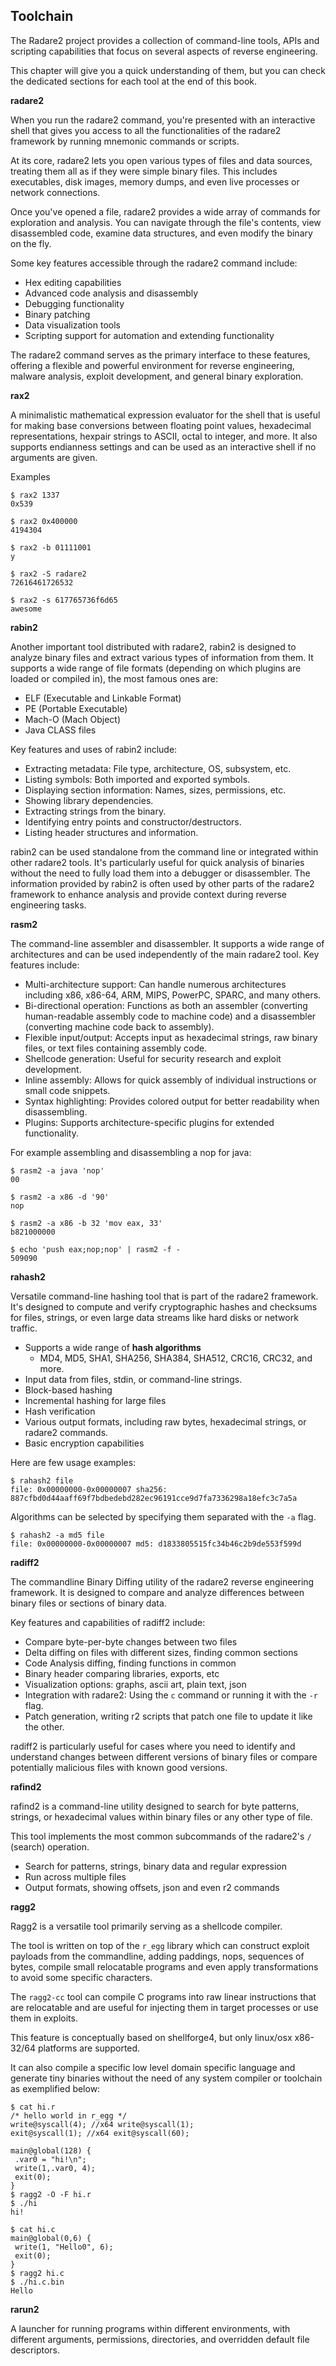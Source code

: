 ## Toolchain

The Radare2 project provides a collection of command-line tools, APIs and scripting capabilities that focus on several aspects of reverse engineering.

This chapter will give you a quick understanding of them, but you can check the dedicated sections for each tool at the end of this book.

**radare2**

When you run the radare2 command, you're presented with an interactive shell that gives you access to all the functionalities of the radare2 framework by running mnemonic commands or scripts.

At its core, radare2 lets you open various types of files and data sources, treating them all as if they were simple binary files. This includes executables, disk images, memory dumps, and even live processes or network connections.

Once you've opened a file, radare2 provides a wide array of commands for exploration and analysis. You can navigate through the file's contents, view disassembled code, examine data structures, and even modify the binary on the fly.

Some key features accessible through the radare2 command include:

* Hex editing capabilities
* Advanced code analysis and disassembly
* Debugging functionality
* Binary patching
* Data visualization tools
* Scripting support for automation and extending functionality

The radare2 command serves as the primary interface to these features, offering a flexible and powerful environment for reverse engineering, malware analysis, exploit development, and general binary exploration.

**rax2**

A minimalistic mathematical expression evaluator for the shell that is useful for making base conversions between floating point values, hexadecimal representations, hexpair strings to ASCII, octal to integer, and more. It also supports endianness settings and can be used as an interactive shell if no arguments are given.

Examples

```
$ rax2 1337
0x539

$ rax2 0x400000
4194304

$ rax2 -b 01111001
y

$ rax2 -S radare2
72616461726532

$ rax2 -s 617765736f6d65
awesome
```

**rabin2**

Another important tool distributed with radare2, rabin2 is designed to analyze binary files and extract various types of information from them. It supports a wide range of file formats (depending on which plugins are loaded or compiled in), the most famous ones are:

* ELF (Executable and Linkable Format)
* PE (Portable Executable)
* Mach-O (Mach Object)
* Java CLASS files

Key features and uses of rabin2 include:

* Extracting metadata: File type, architecture, OS, subsystem, etc.
* Listing symbols: Both imported and exported symbols.
* Displaying section information: Names, sizes, permissions, etc.
* Showing library dependencies.
* Extracting strings from the binary.
* Identifying entry points and constructor/destructors.
* Listing header structures and information.

rabin2 can be used standalone from the command line or integrated within other radare2 tools. It's particularly useful for quick analysis of binaries without the need to fully load them into a debugger or disassembler. The information provided by rabin2 is often used by other parts of the radare2 framework to enhance analysis and provide context during reverse engineering tasks.

**rasm2**

The command-line assembler and disassembler. It supports a wide range of architectures and can be used independently of the main radare2 tool. Key features include:

* Multi-architecture support: Can handle numerous architectures including x86, x86-64, ARM, MIPS, PowerPC, SPARC, and many others.
* Bi-directional operation: Functions as both an assembler (converting human-readable assembly code to machine code) and a disassembler (converting machine code back to assembly).
* Flexible input/output: Accepts input as hexadecimal strings, raw binary files, or text files containing assembly code.
* Shellcode generation: Useful for security research and exploit development.
* Inline assembly: Allows for quick assembly of individual instructions or small code snippets.
* Syntax highlighting: Provides colored output for better readability when disassembling.
* Plugins: Supports architecture-specific plugins for extended functionality.

For example assembling and disassembling a nop for java:

```
$ rasm2 -a java 'nop'
00

$ rasm2 -a x86 -d '90'
nop

$ rasm2 -a x86 -b 32 'mov eax, 33'
b821000000

$ echo 'push eax;nop;nop' | rasm2 -f -
509090
```

**rahash2**

Versatile command-line hashing tool that is part of the radare2 framework. It's designed to compute and verify cryptographic hashes and checksums for files, strings, or even large data streams like hard disks or network traffic.

* Supports a wide range of **hash algorithms**
  * MD4, MD5, SHA1, SHA256, SHA384, SHA512, CRC16, CRC32, and more.
* Input data from files, stdin, or command-line strings.
* Block-based hashing
* Incremental hashing for large files
* Hash verification
* Various output formats, including raw bytes, hexadecimal strings, or radare2 commands.
* Basic encryption capabilities

Here are few usage examples:

```
$ rahash2 file
file: 0x00000000-0x00000007 sha256: 887cfbd0d44aaff69f7bdbedebd282ec96191cce9d7fa7336298a18efc3c7a5a
```

Algorithms can be selected by specifying them separated with the `-a` flag.

```
$ rahash2 -a md5 file
file: 0x00000000-0x00000007 md5: d1833805515fc34b46c2b9de553f599d
```

**radiff2**

The commandline Binary Diffing utility of the radare2 reverse engineering framework. It is designed to compare and analyze differences between binary files or sections of binary data.

Key features and capabilities of radiff2 include:

* Compare byte-per-byte changes between two files
* Delta diffing on files with different sizes, finding common sections
* Code Analysis diffing, finding functions in common
* Binary header comparing libraries, exports, etc
* Visualization options: graphs, ascii art, plain text, json
* Integration with radare2: Using the `c` command or running it with the `-r` flag.
* Patch generation, writing r2 scripts that patch one file to update it like the other.

radiff2 is particularly useful for cases where you need to identify and understand changes between different versions of binary files or compare potentially malicious files with known good versions.

**rafind2**

rafind2 is a command-line utility designed to search for byte patterns, strings, or hexadecimal values within binary files or any other type of file.

This tool implements the most common subcommands of the radare2's `/` (search) operation.

* Search for patterns, strings, binary data and regular expression
* Run across multiple files
* Output formats, showing offsets, json and even r2 commands

**ragg2**

Ragg2 is a versatile tool primarily serving as a shellcode compiler.

The tool is written on top of the `r_egg` library which can construct exploit payloads from the commandline, adding paddings, nops, sequences of bytes, compile small relocatable programs and even apply transformations to avoid some specific characters.

The `ragg2-cc` tool can compile C programs into raw linear instructions that are relocatable and are useful for injecting them in target processes or use them in exploits.

This feature is conceptually based on shellforge4, but only linux/osx x86-32/64 platforms are supported.

It can also compile a specific low level domain specific language and generate tiny binaries without the need of any system compiler or toolchain as exemplified below:

```
$ cat hi.r
/* hello world in r_egg */
write@syscall(4); //x64 write@syscall(1);
exit@syscall(1); //x64 exit@syscall(60);

main@global(128) {
 .var0 = "hi!\n";
 write(1,.var0, 4);
 exit(0);
}
$ ragg2 -O -F hi.r
$ ./hi
hi!

$ cat hi.c
main@global(0,6) {
 write(1, "Hello0", 6);
 exit(0);
}
$ ragg2 hi.c
$ ./hi.c.bin
Hello
```

**rarun2**

A launcher for running programs within different environments, with different arguments, permissions, directories, and overridden default file descriptors.
